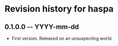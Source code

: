 # Revision history for haspa

## 0.1.0.0 -- YYYY-mm-dd

* First version. Released on an unsuspecting world.
